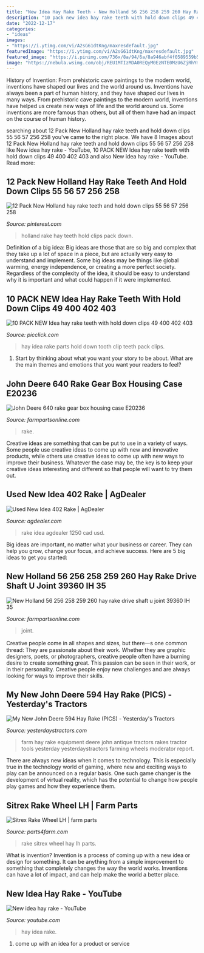 ```yaml
---
title: "New Idea Hay Rake Teeth - New Holland 56 256 258 259 260 Hay Rake Drive Shaft U Joint 39360 Ih 35"
description: "10 pack new idea hay rake teeth with hold down clips 49 400 402 403"
date: "2022-12-17"
categories:
- "ideas"
images:
- "https://i.ytimg.com/vi/A2sG61dtKng/maxresdefault.jpg"
featuredImage: "https://i.ytimg.com/vi/A2sG61dtKng/maxresdefault.jpg"
featured_image: "https://i.pinimg.com/736x/8a/94/6a/8a946abf4f0589559b5cbd2cb1a8418d.jpg"
image: "https://nebula.wsimg.com/obj/REU1MTIzMDA0REQyM0EzNTE0MzU6ZjRhYmJmOWYxZDI0MzNiYmVlYzIzZTcyZTJlM2ZjZjE6Ojo6OjA="
---
```



History of Invention: From prehistoric cave paintings to the modern world, inventions have shaped our lives and the world around us.
Inventions have always been a part of human history, and they have shaped our lives in many ways. From prehistoric cave paintings to the modern world, inventions have helped us create new ways of life and the world around us. Some inventions are more famous than others, but all of them have had an impact on the course of human history.

	

		
searching about 12 Pack New Holland hay rake teeth and hold down clips 55 56 57 256 258 you've came to the right place. We have 8 Images about 12 Pack New Holland hay rake teeth and hold down clips 55 56 57 256 258 like New idea hay rake - YouTube, 10 PACK NEW Idea hay rake teeth with hold down clips 49 400 402 403 and also New idea hay rake - YouTube. Read more:
		
    
## 12 Pack New Holland Hay Rake Teeth And Hold Down Clips 55 56 57 256 258

<img loading=lazy src="https://i.pinimg.com/736x/8a/94/6a/8a946abf4f0589559b5cbd2cb1a8418d.jpg" onerror="this.onerror=null;this.src='https://tse3.mm.bing.net/th?id=OIP.u-_M9A27Zh8362q8MOJ0OQAAAA&amp;pid=15.1';" alt="12 Pack New Holland hay rake teeth and hold down clips 55 56 57 256 258">

_Source: pinterest.com_

>holland rake hay teeth hold clips pack down. 

	

Definition of a big idea:
Big ideas are those that are so big and complex that they take up a lot of space in a piece, but are actually very easy to understand and implement. Some big ideas may be things like global warming, energy independence, or creating a more perfect society. Regardless of the complexity of the idea, it should be easy to understand why it is important and what could happen if it were implemented.

    
## 10 PACK NEW Idea Hay Rake Teeth With Hold Down Clips 49 400 402 403

<img loading=lazy src="https://www.picclickimg.com/d/l400/pict/183849458822_/New-Idea-Hay-Rake-Tooth-With-Hold-Down.jpg" onerror="this.onerror=null;this.src='https://tse4.mm.bing.net/th?id=OIP.hgY7Bi4Uiaq3s7mwXRD0VQAAAA&amp;pid=15.1';" alt="10 PACK NEW Idea hay rake teeth with hold down clips 49 400 402 403">

_Source: picclick.com_

>hay idea rake parts hold down tooth clip teeth pack clips. 

	

1. Start by thinking about what you want your story to be about. What are the main themes and emotions that you want your readers to feel?

    
## John Deere 640 Rake Gear Box Housing Case E20236

<img loading=lazy src="https://cdn11.bigcommerce.com/s-c96xy0/products/742/images/2366/IMG_20170102_113523630__10567.1483378918.350.350.jpg?c=2" onerror="this.onerror=null;this.src='https://tse2.mm.bing.net/th?id=OIP.dJ7HGv1SrFqFXUXdZfI3pQAAAA&amp;pid=15.1';" alt="John Deere 640 rake gear box housing case E20236">

_Source: farmpartsonline.com_

>rake. 

	

Creative ideas are something that can be put to use in a variety of ways. Some people use creative ideas to come up with new and innovative products, while others use creative ideas to come up with new ways to improve their business. Whatever the case may be, the key is to keep your creative ideas interesting and different so that people will want to try them out.

    
## Used New Idea 402 Rake | AgDealer

<img loading=lazy src="https://img.agdealer.com/90/13914990.jpg" onerror="this.onerror=null;this.src='https://tse4.mm.bing.net/th?id=OIP.gUVEWp69ljPS1SDQBIHOPwHaFj&amp;pid=15.1';" alt="Used New Idea 402 Rake | AgDealer">

_Source: agdealer.com_

>rake idea agdealer 1250 cad usd. 

	

Big ideas are important, no matter what your business or career. They can help you grow, change your focus, and achieve success. Here are 5 big ideas to get you started: 

    
## New Holland 56 256 258 259 260 Hay Rake Drive Shaft U Joint 39360 IH 35

<img loading=lazy src="https://cdn11.bigcommerce.com/s-c96xy0/products/1523/images/5346/u_joint_inner_rings__24441.1531511794.350.350.jpg?c=2" onerror="this.onerror=null;this.src='https://tse1.mm.bing.net/th?id=OIP.12Dfk9pqKDVtmxXMiou7egAAAA&amp;pid=15.1';" alt="New Holland 56 256 258 259 260 hay rake drive shaft u joint 39360 IH 35">

_Source: farmpartsonline.com_

>joint. 

	

Creative people come in all shapes and sizes, but there一s one common thread: They are passionate about their work. Whether they are graphic designers, poets, or photographers, creative people often have a burning desire to create something great. This passion can be seen in their work, or in their personality. Creative people enjoy new challenges and are always looking for ways to improve their skills.

    
## My New John Deere 594 Hay Rake (PICS) - Yesterday&#039;s Tractors

<img loading=lazy src="http://www.tractorshed.com/gallery/uptest/a39889.jpg" onerror="this.onerror=null;this.src='https://tse3.mm.bing.net/th?id=OIP.KYehkTAWQkWDXfJmYVk9tAHaFj&amp;pid=15.1';" alt="My New John Deere 594 Hay Rake (PICS) - Yesterday&#039;s Tractors">

_Source: yesterdaystractors.com_

>farm hay rake equipment deere john antique tractors rakes tractor tools yesterday yesterdaystractors farming wheels moderator report. 

	

There are always new ideas when it comes to technology. This is especially true in the technology world of gaming, where new and exciting ways to play can be announced on a regular basis. One such game changer is the development of virtual reality, which has the potential to change how people play games and how they experience them.

    
## Sitrex Rake Wheel LH | Farm Parts

<img loading=lazy src="https://nebula.wsimg.com/obj/REU1MTIzMDA0REQyM0EzNTE0MzU6ZjRhYmJmOWYxZDI0MzNiYmVlYzIzZTcyZTJlM2ZjZjE6Ojo6OjA=" onerror="this.onerror=null;this.src='https://tse3.mm.bing.net/th?id=OIP.0_9j6R4wAJTX1UIYKs0UcAHaJ4&amp;pid=15.1';" alt="Sitrex Rake Wheel LH | farm parts">

_Source: parts4farm.com_

>rake sitrex wheel hay lh parts. 

	

What is invention?
Invention is a process of coming up with a new idea or design for something. It can be anything from a simple improvement to something that completely changes the way the world works. Inventions can have a lot of impact, and can help make the world a better place.

    
## New Idea Hay Rake - YouTube

<img loading=lazy src="https://i.ytimg.com/vi/A2sG61dtKng/maxresdefault.jpg" onerror="this.onerror=null;this.src='https://tse4.mm.bing.net/th?id=OIP.lnpudWB9YN40xQAVGAKtTgHaEK&amp;pid=15.1';" alt="New idea hay rake - YouTube">

_Source: youtube.com_

>hay idea rake. 

	

1. come up with an idea for a product or service

